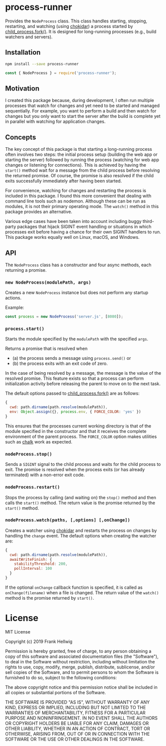# process-runner

Provides the `NodeProcess` class. This class handles starting, stopping, restarting, and watching (using [chokidar](https://www.npmjs.com/package/chokidar)) a process started by [child_process.fork()](https://nodejs.org/api/child_process.html#child_process_child_process_fork_modulepath_args_options). It is designed for long-running processes (e.g., build watchers and servers).

## Installation

```bash
npm install --save process-runner
```

```javascript
const { NodeProcess } = require('process-runner');
```

## Motivation

I created this package because, during development, I often run multiple processes that watch for changes and yet need to be started and managed sequentially. For example, you want to perform a build and then watch for changes but you only want to start the server after the build is complete yet in parallel with watching for application changes.

## Concepts

The key concept of this package is that starting a long-running process often involves two steps: the initial process setup (building the web app or starting the server) followed by running the process (watching for web app changes or listening for connections). This is achieved by having the `start()` method wait for a message from the child process before resolving the returned promise. Of course, the promise is also resolved if the child exits successfully immediately after having been started.

For convenience, watching for changes and restarting the process is included in this package. I found this more convenient that dealing with command line tools such as nodemon. Although these can be run as modules, it is not their primary operating mode. The `watch()` method in this package provides an alternative.

Various edge cases have been taken into account including buggy third-party packages that hijack SIGINT event handling or situations in which processes exit before having a chance for their own SIGINT handlers to run. This package works equally well on Linux, macOS, and Windows.

## API

The `NodeProcess` class has a constructor and four async methods, each returning a promise.

### `new NodeProcess(modulePath, args)`

Creates a new `NodeProcess` instance but does not perform any startup actions.

Example:

```javascript
const process = new NodeProcess('server.js', [8080]);
```

### `process.start()`

Starts the module specified by the `modulePath` with the specified `args`.

Returns a promise that is resolved when

- (a) the process sends a message using `process.send()` or
- (b) the process exits with an exit code of zero.

In the case of being resolved by a message, the message is the value of the resolved promise. This feature exists so that a process can perform initialization activity before releasing the parent to move on to the next task.

The default options passed to [child_process.fork()](https://nodejs.org/api/child_process.html#child_process_child_process_fork_modulepath_args_options) are as follows:

```javascript
{
  cwd: path.dirname(path.resolve(modulePath)),
  env: Object.assign({}, process.env, { FORCE_COLOR: 'yes' })
}
```

This ensures that the processes current working directory is that of the module specified in the constructor and that it receives the complete environment of the parent process. The `FORCE_COLOR` option makes utilities such as
[chalk](https://www.npmjs.com/package/chalk) work as expected.

### `nodeProcess.stop()`

Sends a `SIGINT` signal to the child process and waits for the child process to exit. The promise is resolved when the process exits (or has already terminated) with a non-error exit code.

### `nodeProcess.restart()`

Stops the process by calling (and waiting on) the `stop()` method and then calls the `start()` method. The return value is the promise returned by the `start()` method.

### `nodeProcess.watch(paths, [,options] [,onChange])`

Creates a watcher using [chokidar](https://www.npmjs.com/package/chokidar) and restarts the process on changes by handling the `change` event. The default options when creating the watcher are:

```javascript
{
  cwd: path.dirname(path.resolve(modulePath)),
  awaitWriteFinish: {
    stabilityThreshold: 200,
    pollInterval: 100
  }
}
```

If the optional `onChange` callback function is specified, it is called as `onChange(filename)` when a file is changed. The return value of the `watch()` method is the promise returned by `start()`.

# License

MIT License

Copyright (c) 2019 Frank Hellwig

Permission is hereby granted, free of charge, to any person obtaining a copy
of this software and associated documentation files (the "Software"), to deal
in the Software without restriction, including without limitation the rights
to use, copy, modify, merge, publish, distribute, sublicense, and/or sell
copies of the Software, and to permit persons to whom the Software is
furnished to do so, subject to the following conditions:

The above copyright notice and this permission notice shall be included in all
copies or substantial portions of the Software.

THE SOFTWARE IS PROVIDED "AS IS", WITHOUT WARRANTY OF ANY KIND, EXPRESS OR
IMPLIED, INCLUDING BUT NOT LIMITED TO THE WARRANTIES OF MERCHANTABILITY,
FITNESS FOR A PARTICULAR PURPOSE AND NONINFRINGEMENT. IN NO EVENT SHALL THE
AUTHORS OR COPYRIGHT HOLDERS BE LIABLE FOR ANY CLAIM, DAMAGES OR OTHER
LIABILITY, WHETHER IN AN ACTION OF CONTRACT, TORT OR OTHERWISE, ARISING FROM,
OUT OF OR IN CONNECTION WITH THE SOFTWARE OR THE USE OR OTHER DEALINGS IN THE
SOFTWARE.
